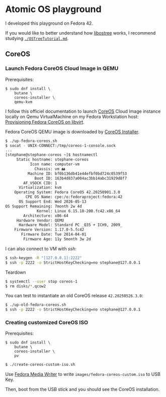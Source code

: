 # Atomic OS playground

I developed this playground on Fedora 42.

If you would like to better understand how [libostree](https://notes.sklein.xyz/libostree/) works, I recommend studying [`./OSTreeTutorial.md`](./OSTreeTutorial.md).

## CoreOS

### Launch Fedora CoreOS Cloud Image in QEMU

Prerequisites:

```
$ sudo dnf install \
    butane \
    coreos-installer \
    qemu-kvm
```

I follow this officiel documentation to launch [CoreOS](https://notes.sklein.xyz/CoreOS/) Cloud Image instance locally on Qemu VirtualMachine on my Fedora Workstation host: [Provisioning Fedora CoreOS on libvirt](https://docs.fedoraproject.org/en-US/fedora-coreos/provisioning-libvirt/).

Fedora CoreOS QEMU image is downloaded by [CoreOS Installer](https://coreos.github.io/coreos-installer/).

```sh
$ ./up-fedora-coreos.sh
$ socat - UNIX-CONNECT:/tmp/coreos-1-console.sock
...
[stephane@stephane-coreos ~]$ hostnamectl
     Static hostname: stephane-coreos
           Icon name: computer-vm
             Chassis: vm 🖴
          Machine ID: bf0b136db41e44efbf0bd724c0539f53
             Boot ID: 163b4d837a004ac3bb14abc31929d8f7
        AF_VSOCK CID: 1
      Virtualization: kvm
    Operating System: Fedora CoreOS 42.20250901.3.0
         CPE OS Name: cpe:/o:fedoraproject:fedora:42
      OS Support End: Wed 2026-05-13
OS Support Remaining: 7month 2w 4d
              Kernel: Linux 6.15.10-200.fc42.x86_64
        Architecture: x86-64
     Hardware Vendor: QEMU
      Hardware Model: Standard PC _Q35 + ICH9, 2009_
    Firmware Version: 1.17.0-5.fc42
       Firmware Date: Tue 2014-04-01
        Firmware Age: 11y 5month 3w 2d
```

I can also connect to VM with *ssh*:

```sh
$ ssh-keygen -R "[127.0.0.1]:2222"
$ ssh -p 2222 -o StrictHostKeyChecking=no stephane@127.0.0.1
```

Teardown

```sh
$ systemctl --user stop coreos-1
$ rm disks/*.qcow2
```

You can test to instantiate an old CoreOS release `42.20250526.3.0`:

```sh
$ ./up-old-fedora-coreos.sh
$ ssh -p 2222 -o StrictHostKeyChecking=no stephane@127.0.0.1
```


### Creating customized CoreOS ISO

Prerequisites:

```
$ sudo dnf install \
    butane \
    coreos-installer \
    pv
```

```sh
$ ./create-coreos-custom-iso.sh
```

Use [Fedora Media Writer](https://flathub.org/en/apps/org.fedoraproject.MediaWriter) to write `images/fedora-coreos-custom.iso` to USB Key.

Then, boot from the USB stick and you should see the CoreOS installation.
